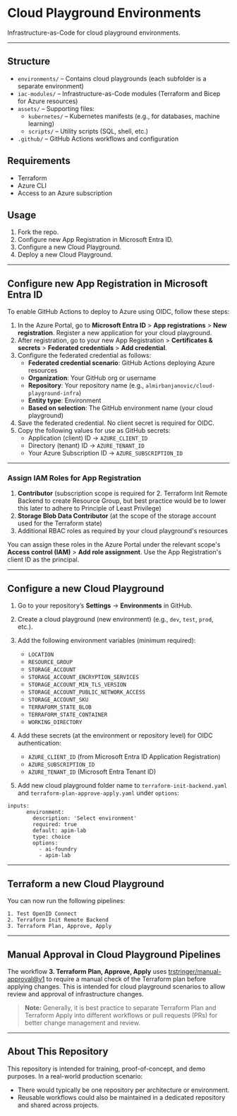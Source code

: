 # Cloud Playground Environments

Infrastructure-as-Code for cloud playground environments.

---

## Structure

- `environments/` – Contains cloud playgrounds (each subfolder is a separate environment)
- `iac-modules/` – Infrastructure-as-Code modules (Terraform and Bicep for Azure resources)
- `assets/` – Supporting files:
	- `kubernetes/` – Kubernetes manifests (e.g., for databases, machine learning)
	- `scripts/` – Utility scripts (SQL, shell, etc.)
- `.github/` – GitHub Actions workflows and configuration

## Requirements

- Terraform
- Azure CLI
- Access to an Azure subscription

## Usage

1. Fork the repo.
2. Configure new App Registration in Microsoft Entra ID.
3. Configure a new Cloud Playground.
4. Deploy a new Cloud Playground.


---

## Configure new App Registration in Microsoft Entra ID

To enable GitHub Actions to deploy to Azure using OIDC, follow these steps:

1. In the Azure Portal, go to **Microsoft Entra ID** > **App registrations** > **New registration**. Register a new application for your cloud playground.
2. After registration, go to your new App Registration > **Certificates & secrets** > **Federated credentials** > **Add credential**.
3. Configure the federated credential as follows:
	- **Federated credential scenario**: GitHub Actions deploying Azure resources
	- **Organization**: Your GitHub org or username
	- **Repository**: Your repository name (e.g., `almirbanjanovic/cloud-playground-infra`)
	- **Entity type**: Environment
	- **Based on selection**: The GitHub environment name (your cloud playground)
4. Save the federated credential. No client secret is required for OIDC.
5. Copy the following values for use as GitHub secrets:
	- Application (client) ID → `AZURE_CLIENT_ID`
	- Directory (tenant) ID → `AZURE_TENANT_ID`
	- Your Azure Subscription ID → `AZURE_SUBSCRIPTION_ID`

---

### Assign IAM Roles for App Registration

1. **Contributor** (subscription scope is required for 2. Terraform Init Remote Backend to create Resource Group, but best practice would be to lower this later to adhere to Principle of Least Privilege)
2. **Storage Blob Data Contributor** (at the scope of the storage account used for the Terraform state)
3. Additional RBAC roles as required by your cloud playground's resources

You can assign these roles in the Azure Portal under the relevant scope's **Access control (IAM)** > **Add role assignment**. Use the App Registration's client ID as the principal.

---

## Configure a new Cloud Playground

1. Go to your repository’s **Settings** → **Environments** in GitHub.
2. Create a cloud playground (new environment) (e.g., `dev`, `test`, `prod`, etc.).
3. Add the following environment variables (minimum required):

	- `LOCATION`
	- `RESOURCE_GROUP`
	- `STORAGE_ACCOUNT`
	- `STORAGE_ACCOUNT_ENCRYPTION_SERVICES`
	- `STORAGE_ACCOUNT_MIN_TLS_VERSION`
	- `STORAGE_ACCOUNT_PUBLIC_NETWORK_ACCESS`
	- `STORAGE_ACCOUNT_SKU`
	- `TERRAFORM_STATE_BLOB`
	- `TERRAFORM_STATE_CONTAINER`
	- `WORKING_DIRECTORY`
4. Add these secrets (at the environment or repository level) for OIDC authentication:

	- `AZURE_CLIENT_ID` (from Microsoft Entra ID Application Registration)
	- `AZURE_SUBSCRIPTION_ID`
	- `AZURE_TENANT_ID` (Microsoft Entra Tenant ID)

5. Add new cloud playground folder name to `terraform-init-backend.yaml` and `terraform-plan-approve-apply.yaml` under `options`:
```
inputs:
      environment:
        description: 'Select environment'
        required: true
        default: apim-lab
        type: choice
        options:
          - ai-foundry
          - apim-lab
```

---

## Terraform a new Cloud Playground
You can now run the following pipelines:


	1. Test OpenID Connect
	2. Terraform Init Remote Backend
	3. Terraform Plan, Approve, Apply

---

## Manual Approval in Cloud Playground Pipelines

The workflow **3. Terraform Plan, Approve, Apply** uses [trstringer/manual-approval@v1](https://github.com/trstringer/manual-approval) to require a manual check of the Terraform plan before applying changes. This is intended for cloud playground scenarios to allow review and approval of infrastructure changes.

> **Note:** Generally, it is best practice to separate Terraform Plan and Terraform Apply into different workflows or pull requests (PRs) for better change management and review.

---

## About This Repository

This repository is intended for training, proof-of-concept, and demo purposes. In a real-world production scenario:

- There would typically be one repository per architecture or environment.
- Reusable workflows could also be maintained in a dedicated repository and shared across projects.
